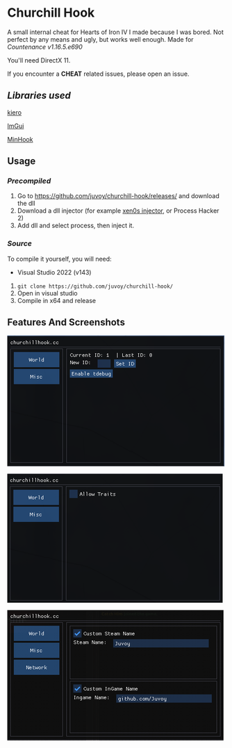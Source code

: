 # Churchill Hook
A small internal cheat for Hearts of Iron IV I made because I was bored. Not perfect by any means and ugly, but works well enough. Made for *Countenance v1.16.5.e690*

You'll need DirectX 11.

If you encounter a **CHEAT** related issues, please open an issue.

## *Libraries used*
[kiero](https://github.com/Rebzzel/kiero)

[ImGui](https://github.com/ocornut/imgui)

[MinHook](https://github.com/TsudaKageyu/minhook)

## Usage
### *Precompiled*
1. Go to https://github.com/juvoy/churchill-hook/releases/ and download the dll
2. Download a dll injector (for example [xen0s injector](https://github.com/DarthTon/Xenos), or Process Hacker 2)
3. Add dll and select process, then inject it. 

### *Source*
To compile it yourself, you will need:
- Visual Studio 2022 (v143)

1. `git clone https://github.com/juvoy/churchill-hook/`
2. Open in visual studio
3. Compile in x64 and release


## Features And Screenshots
![world section screenshot](https://github.com/juvoy/churchill-hook/blob/master/churchill%20hook/screenshots/screenshot_world.png)

![misc section screenshot](https://github.com/juvoy/churchill-hook/blob/master/churchill%20hook/screenshots/screenshot_misc.png)

![network section screenshot](https://github.com/juvoy/churchill-hook/blob/master/churchill%20hook/screenshots/screenshot_network.png)
